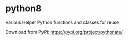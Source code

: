 # python8
Various Helper Python functions and classes for reuse

Download from PyPi: https://pypi.org/project/pythonate/
